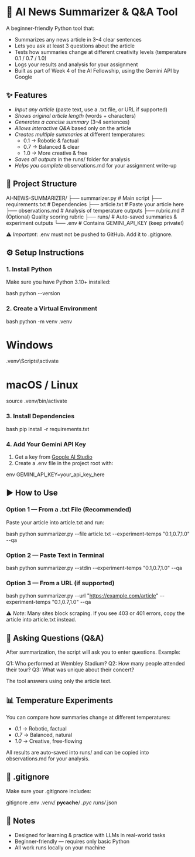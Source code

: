 # 📰 AI News Summarizer & Q&A Tool

A beginner-friendly Python tool that:

- Summarizes any news article in 3–4 clear sentences
- Lets you ask at least 3 questions about the article
- Tests how summaries change at different creativity levels (temperature 0.1 / 0.7 / 1.0)
- Logs your results and analysis for your assignment
- Built as part of Week 4 of the AI Fellowship, using the Gemini API by Google

## ✨ Features

- *Input any article* (paste text, use a .txt file, or URL if supported)
- *Shows original article length* (words + characters)
- *Generates a concise summary* (3–4 sentences)
- *Allows interactive Q&A* based only on the article
- *Creates multiple summaries* at different temperatures:
  - 0.1 → Robotic & factual
  - 0.7 → Balanced & clear
  - 1.0 → More creative & free
- *Saves all outputs* in the runs/ folder for analysis
- *Helps you complete* observations.md for your assignment write-up

## 📁 Project Structure


AI-NEWS-SUMMARIZER/
├── summarizer.py      # Main script
├── requirements.txt   # Dependencies
├── article.txt        # Paste your article here
├── observations.md    # Analysis of temperature outputs
├── rubric.md          # (Optional) Quality scoring rubric
├── runs/              # Auto-saved summaries & experiment outputs
└── .env               # Contains GEMINI_API_KEY (keep private!)


⚠ *Important*: .env must not be pushed to GitHub. Add it to .gitignore.

## ⚙ Setup Instructions

### 1. Install Python
Make sure you have Python 3.10+ installed:

bash
python --version


### 2. Create a Virtual Environment

bash
python -m venv .venv

# Windows
.venv\Scripts\activate

# macOS / Linux
source .venv/bin/activate


### 3. Install Dependencies

bash
pip install -r requirements.txt


### 4. Add Your Gemini API Key
1. Get a key from [Google AI Studio](https://makersuite.google.com/)
2. Create a .env file in the project root with:

env
GEMINI_API_KEY=your_api_key_here


## ▶ How to Use

### Option 1 — From a .txt File (Recommended)
Paste your article into article.txt and run:

bash
python summarizer.py --file article.txt --experiment-temps "0.1,0.7,1.0" --qa


### Option 2 — Paste Text in Terminal

bash
python summarizer.py --stdin --experiment-temps "0.1,0.7,1.0" --qa


### Option 3 — From a URL (if supported)

bash
python summarizer.py --url "https://example.com/article" --experiment-temps "0.1,0.7,1.0" --qa


⚠ *Note*: Many sites block scraping. If you see 403 or 401 errors, copy the article into article.txt instead.

## 💬 Asking Questions (Q&A)

After summarization, the script will ask you to enter questions. Example:


Q1: Who performed at Wembley Stadium?
Q2: How many people attended their tour?
Q3: What was unique about their concert?


The tool answers using only the article text.

## 📊 Temperature Experiments

You can compare how summaries change at different temperatures:

- *0.1* → Robotic, factual
- *0.7* → Balanced, natural
- *1.0* → Creative, free-flowing

All results are auto-saved into runs/ and can be copied into observations.md for your analysis.

## 📌 .gitignore

Make sure your .gitignore includes:

gitignore
.env
.venv/
__pycache__/
*.pyc
runs/*.json


## 📎 Notes

- Designed for learning & practice with LLMs in real-world tasks
- Beginner-friendly — requires only basic Python
- All work runs locally on your machine
